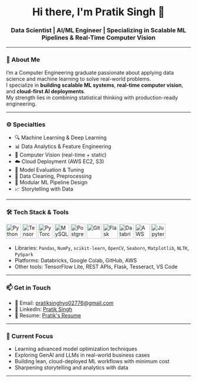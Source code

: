 <h1 align="center">Hi there, I'm Pratik Singh 👋</h1>
<h3 align="center">Data Scientist | AI/ML Engineer | Specializing in Scalable ML Pipelines & Real-Time Computer Vision</h3>


---

### 🧠 About Me

I’m a Computer Engineering graduate passionate about applying data science and machine learning to solve real-world problems.  
I specialize in **building scalable ML systems**, **real-time computer vision**, and **cloud-first AI deployments**.  
My strength lies in combining statistical thinking with production-ready engineering.

---

### ⚙️ Specialties

- 🔍 Machine Learning & Deep Learning  
- 📊 Data Analytics & Feature Engineering  
- 🧠 Computer Vision (real-time + static)  
- ☁️ Cloud Deployment (AWS EC2, S3)  
- 🧪 Model Evaluation & Tuning  
- 🧹 Data Cleaning, Preprocessing  
- 🧱 Modular ML Pipeline Design  
- 📈 Storytelling with Data

---

### 🛠 Tech Stack & Tools

<p align="left">
  <img src="https://cdn.jsdelivr.net/gh/devicons/devicon/icons/python/python-original.svg" width="40" title="Python"/>
  <img src="https://cdn.jsdelivr.net/gh/devicons/devicon/icons/tensorflow/tensorflow-original.svg" width="40" title="TensorFlow"/>
  <img src="https://cdn.jsdelivr.net/gh/devicons/devicon/icons/pytorch/pytorch-original.svg" width="40" title="PyTorch"/>
  <img src="https://cdn.jsdelivr.net/gh/devicons/devicon/icons/mysql/mysql-original.svg" width="40" title="MySQL"/>
  <img src="https://cdn.jsdelivr.net/gh/devicons/devicon/icons/postgresql/postgresql-original.svg" width="40" title="PostgreSQL"/>
  <img src="https://cdn.jsdelivr.net/gh/devicons/devicon/icons/git/git-original.svg" width="40" title="Git"/>
  <img src="https://cdn.jsdelivr.net/gh/devicons/devicon/icons/flask/flask-original.svg" width="40" title="Flask"/>
  <img src="https://seeklogo.com/images/D/databricks-logo-44DAF2D5A7-seeklogo.com.png" width="40" title="Databricks"/>
  <img src="https://cdn.jsdelivr.net/gh/devicons/devicon/icons/amazonwebservices/amazonwebservices-original.svg" width="40" title="AWS"/>
  <img src="https://cdn.jsdelivr.net/gh/devicons/devicon/icons/jupyter/jupyter-original.svg" width="40" title="Jupyter"/>
</p>

- Libraries: `Pandas`, `NumPy`, `scikit-learn`, `OpenCV`, `Seaborn`, `Matplotlib`, `NLTK`, `PySpark`
- Platforms: Databricks, Google Colab, GitHub, AWS
- Other tools: TensorFlow Lite, REST APIs, Flask, Tesseract, VS Code

---

### 📫 Get in Touch

- 📧 Email: [pratiksinghyo02776@gmail.com](mailto:pratiksinghyo02776@gmail.com)  
- 💼 LinkedIn: [Pratik Singh](https://www.linkedin.com/in/pratik-singh-8b2400231/)  
- 🧠 Resume: [Pratik's Resume](https://drive.google.com/file/d/1h62XnCwpoAxjbRgI6ZIZBtvghfvRin5R/view?usp=sharing)

---

### 📌 Current Focus

- Learning advanced model optimization techniques  
- Exploring GenAI and LLMs in real-world business cases  
- Building lean, cloud-deployed ML workflows with minimum cost  
- Sharpening storytelling and analytics with data

---


